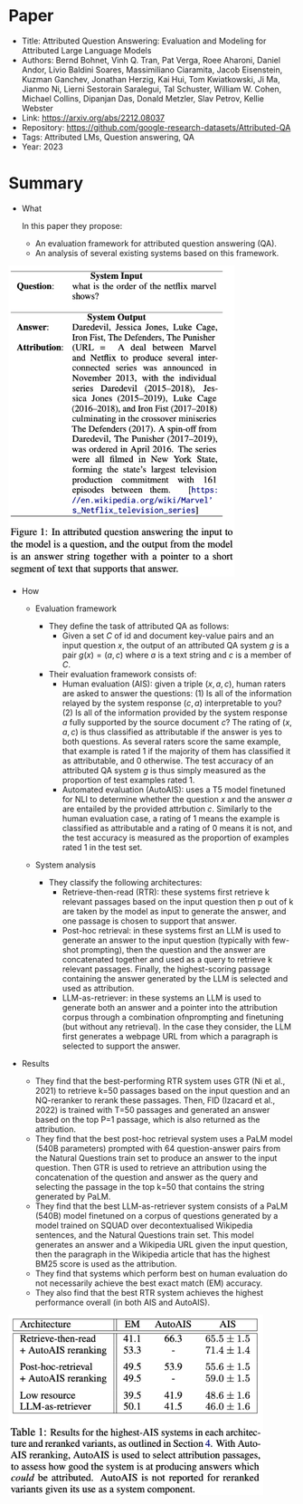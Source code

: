 # Paper

- Title: Attributed Question Answering: Evaluation and Modeling for Attributed Large Language Models
- Authors: Bernd Bohnet, Vinh Q. Tran, Pat Verga, Roee Aharoni, Daniel Andor, Livio Baldini Soares, Massimiliano Ciaramita, Jacob Eisenstein, Kuzman Ganchev, Jonathan Herzig, Kai Hui, Tom Kwiatkowski, Ji Ma, Jianmo Ni, Lierni Sestorain Saralegui, Tal Schuster, William W. Cohen, Michael Collins, Dipanjan Das, Donald Metzler, Slav Petrov, Kellie Webster
- Link: https://arxiv.org/abs/2212.08037
- Repository: https://github.com/google-research-datasets/Attributed-QA
- Tags: Attributed LMs, Question answering, QA
- Year: 2023

# Summary

- What
  
  In this paper they propose:
  - An evaluation framework for attributed question answering (QA).
  - An analysis of several existing systems based on this framework.

<img src="https://github.com/lisaalaz/papers/blob/master/images/Attributed_QA_example.png" width="400">
  
- How

  - Evaluation framework
    - They define the task of attributed QA as follows:
      - Given a set $C$ of id and document key-value pairs and an input question $x$, the output of an attributed QA system $g$ is a pair $g(x) = (a,c)$ where $a$ is a text string and $c$ is a member of $C$.
    - Their evaluation framework consists of:
      - Human evaluation (AIS): given a triple $(x, a, c)$, human raters are asked to answer the questions: (1) Is all of the information relayed by the system response $(c, a)$ interpretable to you? (2) Is all of the information provided by the system response $a$ fully supported by the source document $c$? The rating of $(x, a, c)$ is thus classified as attributable if the answer is yes to both questions. As several raters score the same example, that example is rated 1 if the majority of them has classified it as attributable, and 0 otherwise. The test accuracy of an attributed QA system $g$ is thus simply measured as the proportion of test examples rated 1.
      - Automated evaluation (AutoAIS): uses a T5 model finetuned for NLI to determine whether the question $x$ and the answer $a$ are entailed by the provided attrbution $c$. Similarly to the human evaluation case, a rating of 1 means the example is classified as attributable and a rating of 0 means it is not, and the test accuracy is measured as the proportion of examples rated 1 in the test set.
    
  - System analysis
    - They classify the following architectures:
      - Retrieve-then-read (RTR): these systems first retrieve k relevant passages based on the input question then p out of k are taken by the model as input to generate the answer, and one passage is chosen to support that answer.
      - Post-hoc retrieval: in these systems first an LLM is used to generate an answer to the input question (typically with few-shot prompting), then the question and the answer are concatenated together and used as a query to retrieve k relevant passages. Finally, the highest-scoring passage containing the answer generated by the LLM is selected and used as attribution.
      - LLM-as-retriever: in these systems an LLM is used to generate both an answer and a pointer into the attribution corpus through a combination ofnprompting and finetuning (but without any retrieval). In the case they consider, the LLM first generates a webpage URL from which a paragraph is selected to support the answer.
    
- Results

  - They find that the best-performing RTR system uses GTR (Ni et al., 2021) to retrieve k=50 passages based on the input question and an NQ-reranker to rerank these passages. Then, FID (Izacard et al., 2022) is trained with T=50 passages and generated an answer based on the top P=1 passage, which is also returned as the attribution.
  - They find that the best post-hoc retrieval system uses a PaLM model (540B parameters) prompted with 64 question-answer pairs from the Natural Questions train set to produce an answer to the input question. Then GTR is used to retrieve an attribution using the concatenation of the question and answer as the query and selecting the passage in the top k=50 that contains the string generated by PaLM.
  - They find that the best LLM-as-retriever system consists of a PaLM (540B) model finetuned on a corpus of questions generated by a model trained on SQUAD over decontextualised Wikipedia sentences, and the Natural Questions train set. This model generates an answer and a Wikipedia URL given the input question, then the paragraph in the Wikipedia article that has the highest BM25 score is used as the attribution.
  - They find that systems which perform best on human evaluation do not necessarily achieve the best exact match (EM) accuracy.
  - They also find that the best RTR system achieves the highest performance overall (in both AIS and AutoAIS).

<img src="https://github.com/lisaalaz/papers/blob/master/images/Attributed_QA_results.png" width="450">

  
